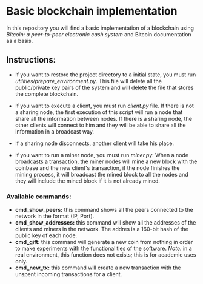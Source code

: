 # Basic blockchain implementation

In this repository you will find a basic implementation of a blockchain using *Bitcoin: a peer-to-peer electronic cash system* and Bitcoin documentation as a basis.

## Instructions:

* If you want to restore the project directory to a initial state, you must run *utilities/prepare_environment.py*. This file will delete all the public/private key pairs of the system and will delete the file that stores the complete blockchain.

* If you want to execute a client, you must run *client.py* file. If there is not a sharing node, the first execution of this script will run a node that share all the information between nodes. If there is a sharing node, the other clients will connect to him and they will be able to share all the information in a broadcast way.

* If a sharing node disconnects, another client will take his place.

* If you want to run a miner node, you must run *miner.py*. When a node broadcasts a transaction, the miner nodes will mine a new block with the coinbase and the new client's transaction, if the node finishes the mining process, it will broadcast the mined block to all the nodes and they will include the mined block if it is not already mined.

### Available commands:

* **cmd_show_peers:** this command shows all the peers connected to the network in the format (IP, Port).
* **cmd_show_addresses:** this command will show all the addresses of the clients and miners in the network. The addres is a 160-bit hash of the public key of each node. 
* **cmd_gift:** this command will generate a new coin from nothing in order to make experiments with the functionalities of the software. *Note:* in a real environment, this function does not exists; this is for academic uses only.
* **cmd_new_tx:** this command will create a new transaction with the unspent incoming transactions for a client.
